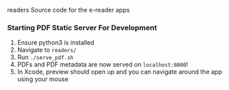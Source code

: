 readers
Source code for the e-reader apps

### Starting PDF Static Server For Development

1. Ensure python3 is installed
2. Navigate to `readers/`
3. Run `./serve_pdf.sh`
4. PDFs and PDF metadata are now served on `localhost:8000`!
5. In Xcode, preview should open up and you can navigate around the app using your mouse
